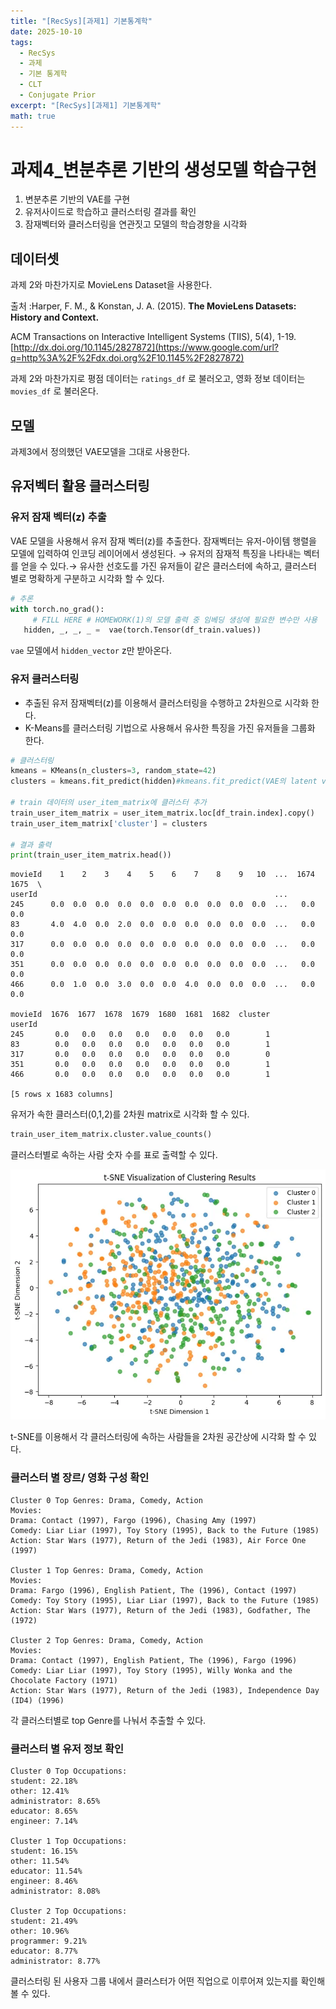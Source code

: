 ```yaml
---
title: "[RecSys][과제1] 기본통계학"
date: 2025-10-10
tags:
  - RecSys
  - 과제
  - 기본 통계학
  - CLT
  - Conjugate Prior
excerpt: "[RecSys][과제1] 기본통계학"
math: true
---
```


# 과제4_변분추론 기반의 생성모델 학습구현

1. 변분추론 기반의 VAE를 구현
2. 유저사이드로 학습하고 클러스터링 결과를 확인
3. 잠재벡터와 클러스터링을 연관짓고 모델의 학습경향을 시각화

## 데이터셋

과제 2와 마찬가지로 MovieLens Dataset을 사용한다.

출처 :Harper, F. M., & Konstan, J. A. (2015). **The MovieLens Datasets: History and Context.**

ACM Transactions on Interactive Intelligent Systems (TIIS), 5(4), 1-19. [http://dx.doi.org/10.1145/2827872](https://www.google.com/url?q=http%3A%2F%2Fdx.doi.org%2F10.1145%2F2827872)

과제 2와 마찬가지로 평점 데이터는 `ratings_df` 로 불러오고, 영화 정보 데이터는 `movies_df` 로 불러온다.

## 모델

과제3에서 정의했던 VAE모델을 그대로 사용한다.

## 유저벡터 활용 클러스터링

### 유저 잠재 벡터(z) 추출

VAE 모델을 사용해서 유저 잠재 벡터(z)를 추출한다. 잠재벡터는 유저-아이템 행렬을 모델에 입력하여 인코딩 레이어에서 생성된다. → 유저의 잠재적 특징을 나타내는 벡터를 얻을 수 있다.→ 유사한 선호도를 가진 유저들이 같은 클러스터에 속하고, 클러스터 별로 명확하게 구분하고 시각화 할 수 있다.

```python
# 추론
with torch.no_grad():
     # FILL HERE # HOMEWORK(1)의 모델 출력 중 임베딩 생성에 필요한 변수만 사용
   hidden, _, _, _ =  vae(torch.Tensor(df_train.values))
```

`vae` 모델에서 `hidden_vector` z만 받아온다.

### 유저 클러스터링

- 추출된 유저 잠재벡터(z)를 이용해서 클러스터링을 수행하고 2차원으로 시각화 한다.
- K-Means를 클러스터링 기법으로 사용해서 유사한 특징을 가진 유저들을 그룹화 한다.

```python
# 클러스터링
kmeans = KMeans(n_clusters=3, random_state=42)
clusters = kmeans.fit_predict(hidden)#kmeans.fit_predict(VAE의 latent vector)

# train 데이터의 user_item_matrix에 클러스터 추가
train_user_item_matrix = user_item_matrix.loc[df_train.index].copy()
train_user_item_matrix['cluster'] = clusters

# 결과 출력
print(train_user_item_matrix.head())
```

```
movieId    1    2    3    4    5    6    7    8    9   10  ...  1674  1675  \
userId                                                     ...
245      0.0  0.0  0.0  0.0  0.0  0.0  0.0  0.0  0.0  0.0  ...   0.0   0.0
83       4.0  4.0  0.0  2.0  0.0  0.0  0.0  0.0  0.0  0.0  ...   0.0   0.0
317      0.0  0.0  0.0  0.0  0.0  0.0  0.0  0.0  0.0  0.0  ...   0.0   0.0
351      0.0  0.0  0.0  0.0  0.0  0.0  0.0  0.0  0.0  0.0  ...   0.0   0.0
466      0.0  1.0  0.0  3.0  0.0  0.0  4.0  0.0  0.0  0.0  ...   0.0   0.0

movieId  1676  1677  1678  1679  1680  1681  1682  cluster
userId
245       0.0   0.0   0.0   0.0   0.0   0.0   0.0        1
83        0.0   0.0   0.0   0.0   0.0   0.0   0.0        1
317       0.0   0.0   0.0   0.0   0.0   0.0   0.0        0
351       0.0   0.0   0.0   0.0   0.0   0.0   0.0        1
466       0.0   0.0   0.0   0.0   0.0   0.0   0.0        1

[5 rows x 1683 columns]
```

유저가 속한 클러스터(0,1,2)를 2차원 matrix로 시각화 할 수 있다.

```python
train_user_item_matrix.cluster.value_counts()
```

클러스터별로 속하는 사람 숫자 수를 표로 출력할 수 있다.

![image](/assets/images/2025-10-16-15-18-16.png)

t-SNE를 이용해서 각 클러스터링에 속하는 사람들을 2차원 공간상에 시각화 할 수 있다.

### 클러스터 별 장르/ 영화 구성 확인

```
Cluster 0 Top Genres: Drama, Comedy, Action
Movies:
Drama: Contact (1997), Fargo (1996), Chasing Amy (1997)
Comedy: Liar Liar (1997), Toy Story (1995), Back to the Future (1985)
Action: Star Wars (1977), Return of the Jedi (1983), Air Force One (1997)

Cluster 1 Top Genres: Drama, Comedy, Action
Movies:
Drama: Fargo (1996), English Patient, The (1996), Contact (1997)
Comedy: Toy Story (1995), Liar Liar (1997), Back to the Future (1985)
Action: Star Wars (1977), Return of the Jedi (1983), Godfather, The (1972)

Cluster 2 Top Genres: Drama, Comedy, Action
Movies:
Drama: Contact (1997), English Patient, The (1996), Fargo (1996)
Comedy: Liar Liar (1997), Toy Story (1995), Willy Wonka and the Chocolate Factory (1971)
Action: Star Wars (1977), Return of the Jedi (1983), Independence Day (ID4) (1996)

```

각 클러스터별로 top Genre를 나눠서 추출할 수 있다.

### 클러스터 별 유저 정보 확인

```
Cluster 0 Top Occupations:
student: 22.18%
other: 12.41%
administrator: 8.65%
educator: 8.65%
engineer: 7.14%

Cluster 1 Top Occupations:
student: 16.15%
other: 11.54%
educator: 11.54%
engineer: 8.46%
administrator: 8.08%

Cluster 2 Top Occupations:
student: 21.49%
other: 10.96%
programmer: 9.21%
educator: 8.77%
administrator: 8.77%
```

클러스터링 된 사용자 그룹 내에서 클러스터가 어떤 직업으로 이루어져 있는지를 확인해 볼 수 있다.